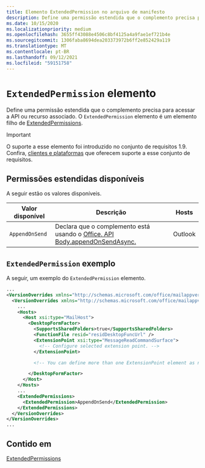 ```yaml
---
title: Elemento ExtendedPermission no arquivo de manifesto
description: Define uma permissão estendida que o complemento precisa para acessar a API ou recurso associado.
ms.date: 10/15/2020
ms.localizationpriority: medium
ms.openlocfilehash: 3655ff43088e4506c8bf4125a4a9fae1ef721b4e
ms.sourcegitcommit: 1306faba8694dea203373972b6ff2e852429a119
ms.translationtype: MT
ms.contentlocale: pt-BR
ms.lasthandoff: 09/12/2021
ms.locfileid: "59151758"
---
```

# <a name="extendedpermission-element"></a>`ExtendedPermission` elemento

Define uma permissão estendida que o complemento precisa para acessar a API ou recurso associado. O `ExtendedPermission` elemento é um elemento filho de [ExtendedPermissions](extendedpermissions.md).

> [!IMPORTANT]
> O suporte a esse elemento foi introduzido no conjunto de requisitos 1.9. Confira, [clientes e plataformas](../../reference/requirement-sets/outlook-api-requirement-sets.md#requirement-sets-supported-by-exchange-servers-and-outlook-clients) que oferecem suporte a esse conjunto de requisitos.

## <a name="available-extended-permissions"></a>Permissões estendidas disponíveis

A seguir estão os valores disponíveis.

|Valor disponível|Descrição|Hosts|
|---|---|---|
|`AppendOnSend`|Declara que o complemento está usando o [Office. API Body.appendOnSendAsync.](/javascript/api/outlook/office.body?view=outlook-js-preview&preserve-view=true#appendOnSendAsync_data__options__callback_)|Outlook|

## <a name="extendedpermission-example"></a>`ExtendedPermission` exemplo

A seguir, um exemplo do `ExtendedPermission` elemento.

```XML
...
<VersionOverrides xmlns="http://schemas.microsoft.com/office/mailappversionoverrides" xsi:type="VersionOverridesV1_0">
  <VersionOverrides xmlns="http://schemas.microsoft.com/office/mailappversionoverrides/1.1" xsi:type="VersionOverridesV1_1">
    ...
    <Hosts>
      <Host xsi:type="MailHost">
        <DesktopFormFactor>
          <SupportsSharedFolders>true</SupportsSharedFolders>
          <FunctionFile resid="residDesktopFuncUrl" />
          <ExtensionPoint xsi:type="MessageReadCommandSurface">
            <!-- Configure selected extension point. -->
          </ExtensionPoint>

          <!-- You can define more than one ExtensionPoint element as needed. -->

        </DesktopFormFactor>
      </Host>
    </Hosts>
    ...
    <ExtendedPermissions>
      <ExtendedPermission>AppendOnSend</ExtendedPermission>
    </ExtendedPermissions>
  </VersionOverrides>
</VersionOverrides>
...
```

## <a name="contained-in"></a>Contido em

[ExtendedPermissions](extendedpermissions.md)

